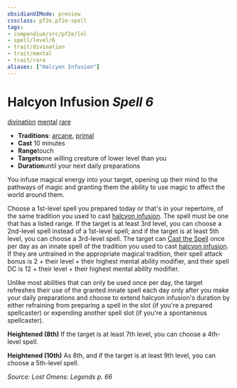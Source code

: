 ```yaml
---
obsidianUIMode: preview
cssclass: pf2e,pf2e-spell
tags:
- compendium/src/pf2e/lol
- spell/level/6
- trait/divination
- trait/mental
- trait/rare
aliases: ["Halcyon Infusion"]
---
```

# Halcyon Infusion *Spell 6*   
[divination](rules/traits/divination.md "Divination School Trait")  [mental](rules/traits/mental.md "Mental Effect Trait")  [rare](rules/traits/rare.md "Rare Rarity Trait")  

- **Traditions**: [arcane](rules/traits/arcane.md "Arcane Tradition Trait"), [primal](rules/traits/primal.md "Primal Tradition Trait")
- **Cast** 10 minutes 
- **Range**touch
- **Targets**one willing creature of lower level than you
- **Duration**until your next daily preparations

You infuse magical energy into your target, opening up their mind to the pathways of magic and granting them the ability to use magic to affect the world around them.

Choose a 1st-level spell you prepared today or that's in your repertoire, of the same tradition you used to cast [halcyon infusion](compendium/spells/halcyon-infusion-lol.md). The spell must be one that has a listed range. If the target is at least 3rd level, you can choose a 2nd-level spell instead of a 1st-level spell; and if the target is at least 5th level, you can choose a 3rd-level spell. The target can [Cast the Spell](rules/actions/cast-a-spell.md) once per day as an innate spell of the tradition you used to cast [halcyon infusion](compendium/spells/halcyon-infusion-lol.md). If they are untrained in the appropriate magical tradition, their spell attack bonus is 2 + their level + their highest mental ability modifier, and their spell DC is 12 + their level + their highest mental ability modifier.

Unlike most abilities that can only be used once per day, the target refreshes their use of the granted innate spell each day only after you make your daily preparations and choose to extend halcyon infusion's duration by either refraining from preparing a spell in the slot (if you're a prepared spellcaster) or expending another spell slot (if you're a spontaneous spellcaster).

**Heightened (8th)** If the target is at least 7th level, you can choose a 4th-level spell.

**Heightened (10th)** As 8th, and if the target is at least 9th level, you can choose a 5th-level spell.

*Source: Lost Omens: Legends p. 66*